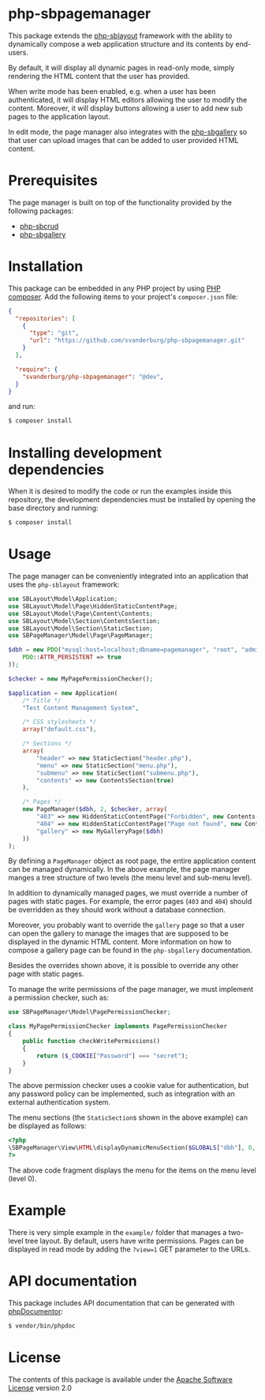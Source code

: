 php-sbpagemanager
=================
This package extends the
[php-sblayout](https://github.com/svanderburg/php-sblayout) framework with
the ability to dynamically compose a web application structure and its
contents by end-users.

By default, it will display all dynamic pages in read-only mode, simply
rendering the HTML content that the user has provided.

When write mode has been enabled, e.g. when a user has been authenticated, it
will display HTML editors allowing the user to modify the content. Moreover,
it will display buttons allowing a user to add new sub pages to the application
layout.

In edit mode, the page manager also integrates with the
[php-sbgallery](https://github.com/svanderburg/php-sbgallery) so that user can
upload images that can be added to user provided HTML content.

Prerequisites
=============
The page manager is built on top of the functionality provided by the following
packages:

* [php-sbcrud](https://github.com/svanderburg/php-sbcrud)
* [php-sbgallery](https://github.com/svanderburg/php-sbgallery)

Installation
============
This package can be embedded in any PHP project by using
[PHP composer](https://getcomposer.org). Add the following items to your
project's `composer.json` file:

```json
{
  "repositories": [
    {
      "type": "git",
      "url": "https://github.com/svanderburg/php-sbpagemanager.git"
    }
  ],

  "require": {
    "svanderburg/php-sbpagemanager": "@dev",
  }
}
```

and run:

```bash
$ composer install
```

Installing development dependencies
===================================
When it is desired to modify the code or run the examples inside this
repository, the development dependencies must be installed by opening
the base directory and running:

```bash
$ composer install
```


Usage
=====
The page manager can be conveniently integrated into an application that uses
the `php-sblayout` framework:

```php
use SBLayout\Model\Application;
use SBLayout\Model\Page\HiddenStaticContentPage;
use SBLayout\Model\Page\Content\Contents;
use SBLayout\Model\Section\ContentsSection;
use SBLayout\Model\Section\StaticSection;
use SBPageManager\Model\Page\PageManager;

$dbh = new PDO("mysql:host=localhost;dbname=pagemanager", "root", "admin", array(
    PDO::ATTR_PERSISTENT => true
));

$checker = new MyPagePermissionChecker();

$application = new Application(
    /* Title */
    "Test Content Management System",

    /* CSS stylesheets */
    array("default.css"),

    /* Sections */
    array(
        "header" => new StaticSection("header.php"),
        "menu" => new StaticSection("menu.php"),
        "submenu" => new StaticSection("submenu.php"),
        "contents" => new ContentsSection(true)
    ),

    /* Pages */
    new PageManager($dbh, 2, $checker, array(
        "403" => new HiddenStaticContentPage("Forbidden", new Contents("error/403.php")),
        "404" => new HiddenStaticContentPage("Page not found", new Contents("error/404.php")),
        "gallery" => new MyGalleryPage($dbh)
    ))
);
```

By defining a `PageManager` object as root page, the entire application content
can be managed dynamically. In the above example, the page manager manges a tree
structure of two levels (the menu level and sub-menu level).

In addition to dynamically managed pages, we must override a number of pages with
static pages. For example, the error pages (`403` and `404`) should be
overridden as they should work without a database connection.

Moreover, you probably want to override the `gallery` page so that a user can
open the gallery to manage the images that are supposed to be displayed in the
dynamic HTML content. More information on how to compose a gallery page can be
found in the `php-sbgallery` documentation.

Besides the overrides shown above, it is possible to override any other page
with static pages.

To manage the write permissions of the page manager, we must implement a
permission checker, such as:

```php
use SBPageManager\Model\PagePermissionChecker;

class MyPagePermissionChecker implements PagePermissionChecker
{
    public function checkWritePermissions()
    {
        return ($_COOKIE["Password"] === "secret");
    }
}
```

The above permission checker uses a cookie value for authentication, but any
password policy can be implemented, such as integration with an external
authentication system.

The menu sections (the `StaticSection`s shown in the above example) can be
displayed as follows:

```php
<?php
\SBPageManager\View\HTML\displayDynamicMenuSection($GLOBALS["dbh"], 0, $GLOBALS["checker"]);
?>
```

The above code fragment displays the menu for the items on the menu level
(level 0).

Example
=======
There is very simple example in the `example/` folder that manages a two-level
tree layout. By default, users have write permissions. Pages can be displayed
in read mode by adding the `?view=1` GET parameter to the URLs.

API documentation
=================
This package includes API documentation that can be generated with
[phpDocumentor](https://www.phpdoc.org):

```bash
$ vendor/bin/phpdoc
```

License
=======
The contents of this package is available under the
[Apache Software License](http://www.apache.org/licenses/LICENSE-2.0.html)
version 2.0
